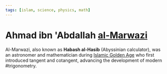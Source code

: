 ```yaml
---
tags: [islam, science, physics, math]
---
```


# Ahmad ibn 'Abdallah [al-Marwazi](202501072342.md)

Al-Marwazi, also known as **Habash al-Hasib** (Abyssinian calculator), was an
astronomer and mathematician during [Islamic Golden Age](202501072311.md) who
first introduced tangent and cotangent, advancing the development of modern
#trigonometry.
